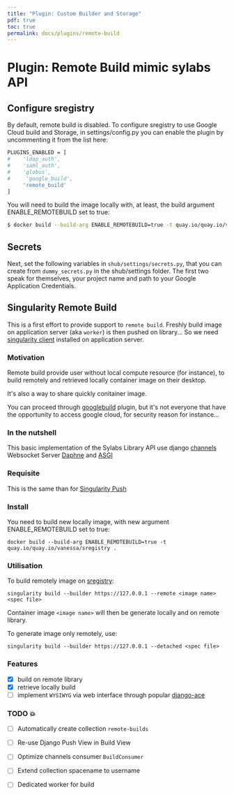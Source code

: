 ```yaml
---
title: "Plugin: Custom Builder and Storage"
pdf: true
toc: true
permalink: docs/plugins/remote-build
---
```


# Plugin: Remote Build mimic sylabs API

## Configure sregistry

By default, remote build is disabled. To configure sregistry to 
use Google Cloud build and Storage, in settings/config.py you can enable the plugin by 
uncommenting it from the list here:

```bash
PLUGINS_ENABLED = [
#    'ldap_auth',
#    'saml_auth',
#    'globus',
#     'google_build',
     'remote_build'
]
```
You will need to build the image locally with, at least, the build argument ENABLE_REMOTEBUILD set to true:

```bash
$ docker build --build-arg ENABLE_REMOTEBUILD=true -t quay.io/quay.io/vanessa/sregistry .
```

## Secrets

Next, set the following variables in `shub/settings/secrets.py`, 
that you can create from `dummy_secrets.py` in the shub/settings folder.
The first two speak for themselves, your project name and path to your
Google Application Credentials.

## Singularity Remote Build

This is a first effort to provide support to `remote build`.
Freshly build image on application server (aka `worker`) is then pushed on library...
So we need [singularity client](https://sylabs.io) installed on application server.

### Motivation

Remote build provide user without local compute resource (for instance), 
to build remotely and retrieved locally container image on their desktop.

It's also a way to share quickly conitainer image.

You can proceed through [googlebuild](https://singularityhub.github.io/sregistry/docs/plugins/google-build) plugin,
but it's not everyone that have the opportunity to access google cloud, for security reason for instance...

### In the nutshell

This basic implementation of the Sylabs Library API use django
[channels](https://channels.readthedocs.io/en/latest/) Websocket Server
[Daphne](https://github.com/django/daphne/) and [ASGI](https://channels.readthedocs.io/en/latest/asgi.html)

### Requisite

This is the same than for [Singularity Push](#singularity-push)

### Install

You need to build new locally image, with new argument ENABLE_REMOTEBUILD set to true:

```
docker build --build-arg ENABLE_REMOTEBUILD=true -t quay.io/quay.io/vanessa/sregistry .
```

### Utilisation

To build remotely image on [sregistry](https://singularityhub.github.io/sregistry):

```
singularity build --builder https://127.0.0.1 --remote <image name> <spec file>
```

Container image `<image name>` will then be generate locally and on remote library.

To generate image only remotely, use:

```
singularity build --builder https://127.0.0.1 --detached <spec file>
```

### Features

- [X] build on remote library
- [X] retrieve locally build
- [ ] implement `WYSIWYG` via web interface through popular [django-ace](https://github.com/django-ace/django-ace)

### TODO :boom:

- [ ] Automatically create collection `remote-builds`
- [ ] Re-use Django Push View in Build View
- [ ] Optimize channels consumer `BuildConsumer`
- [ ] Extend collection spacename to username
- [ ] Dedicated worker for build

